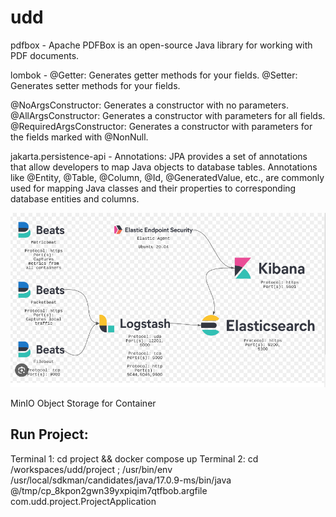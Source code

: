 # udd

pdfbox - Apache PDFBox is an open-source Java library for working with PDF documents.

lombok - 
@Getter: Generates getter methods for your fields.
@Setter: Generates setter methods for your fields.

@NoArgsConstructor: Generates a constructor with no parameters.
@AllArgsConstructor: Generates a constructor with parameters for all fields.
@RequiredArgsConstructor: Generates a constructor with parameters for the fields marked with @NonNull.


jakarta.persistence-api - Annotations: JPA provides a set of annotations that allow developers to map Java objects to database tables. Annotations like @Entity, @Table, @Column, @Id, @GeneratedValue, etc., are commonly used for mapping Java classes and their properties to corresponding database entities and columns.

![Alt text](image.png)

MinIO Object Storage for Container

## Run Project:

Terminal 1: cd project && docker compose up
Terminal 2: cd /workspaces/udd/project ; /usr/bin/env /usr/local/sdkman/candidates/java/17.0.9-ms/bin/java @/tmp/cp_8kpon2gwn39yxpiqim7qtfbob.argfile com.udd.project.ProjectApplication